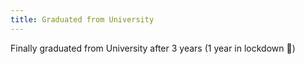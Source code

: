 ```yaml
---
title: Graduated from University
---
```

Finally graduated from University after 3 years (1 year in lockdown 🥲)